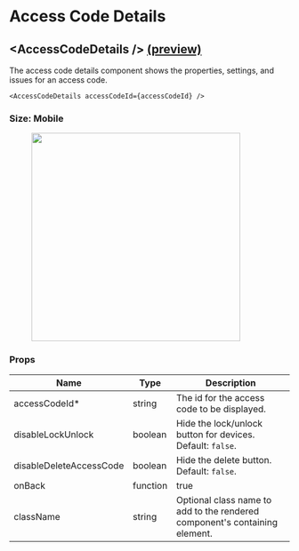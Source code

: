 # Access Code Details

## \<AccessCodeDetails /> [(preview)](https://react.seam.co/?path=/docs/example-accesscodedetails--docs)

The access code details component shows the properties, settings, and issues for an access code.

```
<AccessCodeDetails accessCodeId={accessCodeId} />
```

### Size: Mobile

<figure><img src="../../.gitbook/assets/Screen Shot 2023-05-18 at 10.01.03 PM.png" alt="" width="375"><figcaption></figcaption></figure>

### Props

| Name                    | Type     | Description                                                                |
| ----------------------- | -------- | -------------------------------------------------------------------------- |
| accessCodeId\*          | string   | The id for the access code to be displayed.                                |
| disableLockUnlock       | boolean  | Hide the lock/unlock button for devices. Default: `false`.                 |
| disableDeleteAccessCode | boolean  | Hide the delete button. Default: `false`.                 |
| onBack                  | function | true                                                                       |
| className               | string   | Optional class name to add to the rendered component's containing element. |

